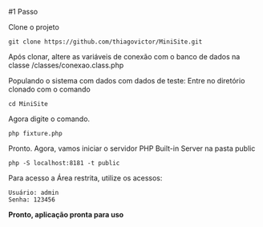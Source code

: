 #1 Passo

Clone o projeto
```
git clone https://github.com/thiagovictor/MiniSite.git
```
Após clonar, altere as variáveis de conexão com o banco de dados na classe /classes/conexao.class.php

Populando o sistema com dados com dados de teste:
Entre no diretório clonado com o comando
```
cd MiniSite
```
Agora digite o comando.
```
php fixture.php
```
Pronto. Agora, vamos iniciar o servidor PHP Built-in Server na pasta public
```
php -S localhost:8181 -t public
```
Para acesso a Área restrita, utilize os acessos:
```
Usuário: admin
Senha: 123456
```

**Pronto, aplicação pronta para uso**